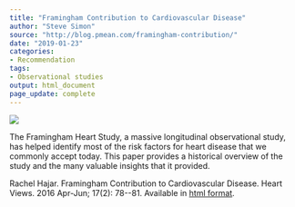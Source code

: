 ```yaml
---
title: "Framingham Contribution to Cardiovascular Disease"
author: "Steve Simon"
source: "http://blog.pmean.com/framingham-contribution/"
date: "2019-01-23"
categories:
- Recommendation
tags:
- Observational studies
output: html_document
page_update: complete
---
```


![](http://www.pmean.com/new-images/19/framingham-contribution01.png)

<div class="notes">

The Framingham Heart Study, a massive longitudinal observational study, has helped identify most of the risk factors for heart disease that we commonly accept today. This paper provides a historical overview of the study and the many valuable insights that it provided.

Rachel Hajar. Framingham Contribution to Cardiovascular Disease. Heart Views. 2016 Apr-Jun; 17(2): 78--81. Available in [html format][haj1].

[haj1]: https://www.ncbi.nlm.nih.gov/pmc/articles/PMC4966216/

</div>
